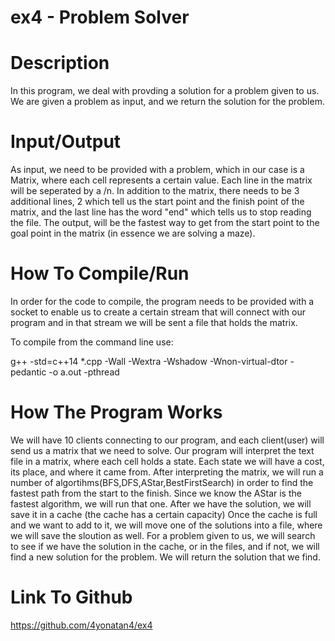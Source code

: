 # ex4 - Problem Solver

# Description

In this program, we deal with provding a solution for a problem given to us. We are given a problem as input, and we return the solution for the problem.

# Input/Output

As input, we need to be provided with a problem, which in our case is a Matrix, where each cell represents a certain value. Each line in the matrix will be seperated by a /n. In addition to the matrix, there needs to be 3 additional lines, 2 which tell us the start point and the finish point of the matrix, and the last line has the word "end" which tells us to stop reading the file. The output, will be the fastest way to get from the start point to the goal point in the matrix (in essence we are solving a maze). 



 # How To Compile/Run
 
In order for the code to compile, the program needs to be provided with a socket to enable us to create a certain stream that will connect with our program and in that stream we will be sent a file that holds the matrix. 

To compile from the command line use: 

g++ -std=c++14 *.cpp -Wall -Wextra -Wshadow -Wnon-virtual-dtor -pedantic -o a.out -pthread  

 

 # How The Program Works
 
 We will have 10 clients connecting to our program, and each client(user) will send us a matrix that we need to solve. Our program will interpret the text file in a matrix, where each cell holds a state. Each state we will have a cost, its place, and where it came from. After interpreting the matrix, we will run a number of algortihms(BFS,DFS,AStar,BestFirstSearch) in order to find the fastest path from the start to the finish. Since we know the AStar is the fastest algorithm, we will run that one. After we have the solution, we  will save it in a cache (the cache has a certain capacity)  Once the cache is full and we want to add to it, we will move one of the solutions into a file, where we will save the sloution as well. For a problem given to us, we will search to see if we have the solution in the cache, or in the files, and if not, we will find a new solution for the problem. We will return the solution that we find.
 
  # Link To Github
  
https://github.com/4yonatan4/ex4
